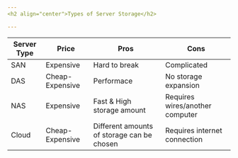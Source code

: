 ```yaml
---
<h2 align="center">Types of Server Storage</h2>

---
```

| Server Type | Price | Pros | Cons |
| ----------- | ----------- | ----------- | ------ |
| SAN | Expensive | Hard to break | Complicated |
| DAS | Cheap-Expensive | Performace | No storage expansion |
| NAS | Expensive | Fast & High storage amount | Requires wires/another computer|
| Cloud | Cheap-Expensive | Different amounts of storage can be chosen | Requires internet connection |
